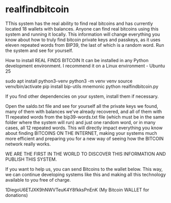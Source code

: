 # realfindbitcoin
TThis system has the real ability to find real bitcoins and has currently located 18 wallets with balances. Anyone can find real bitcoins using this system and running it locally. 
This information will change everything you know about how to truly find bitcoin private keys and passkeys, as it uses eleven repeated words from BIP39, the last of which is a random word. Run the system and see for yourself.

How to install REAL FINDS BITCOIN
It can be installed in any Python development environment. I recommend it on a Linux environment - Ubuntu 25


sudo apt install python3-venv
python3 -m venv venv
source venv/bin/activate
pip install bip-utils mnemonic
python realfindbitcoin.py

If you find other dependencies on your system, install them if necessary.

Open the saldo.txt file and see for yourself all the private keys we found, many of them with balances we've already recovered, and all of them with 11 repeated words from the bip39-words.txt file (which must be in the same folder where the system will run) and just one random word, or in many cases, all 12 repeated words. This will directly impact everything you know about finding BITCOINS ON THE INTERNET, making your systems much more efficient and preparing you for a new way of seeing how the BITCOIN network really works.

WE ARE THE FIRST IN THE WORLD TO DISCOVER THIS INFORMATION AND PUBLISH THIS SYSTEM.

If you want to help us, you can send Bitcoins to the wallet below. This way, we can continue developing systems like this and making all this technology available to you free of charge.

1DiegoU6ETJXK9hNWVTeuK4Y8fkksPnEnK (My Bitcoin WALLET for donations)

